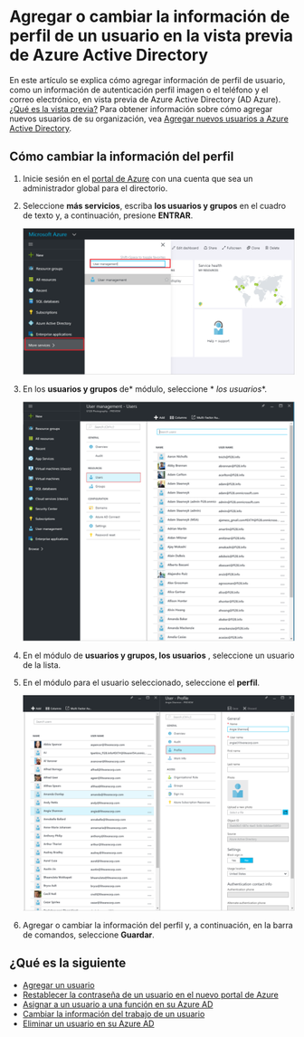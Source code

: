 <properties
    pageTitle="Agregar o cambiar la información de perfil de un usuario en la vista previa de Azure Active Directory | Microsoft Azure"
    description="Explica cómo agregar el perfil de usuario, incluidos imagen de perfil de Azure Active Directory"
    services="active-directory"
    documentationCenter=""
    authors="curtand"
    manager="femila"
    editor=""/>

<tags
    ms.service="active-directory"
    ms.workload="identity"
    ms.tgt_pltfrm="na"
    ms.devlang="na"
    ms.topic="article"
    ms.date="09/12/2016"
    ms.author="curtand"/>

# <a name="add-or-change-profile-information-for-a-user-in-azure-active-directory-preview"></a>Agregar o cambiar la información de perfil de un usuario en la vista previa de Azure Active Directory

En este artículo se explica cómo agregar información de perfil de usuario, como un información de autenticación perfil imagen o el teléfono y el correo electrónico, en vista previa de Azure Active Directory (AD Azure). [¿Qué es la vista previa?](active-directory-preview-explainer.md) Para obtener información sobre cómo agregar nuevos usuarios de su organización, vea [Agregar nuevos usuarios a Azure Active Directory](active-directory-users-create-azure-portal.md).

## <a name="how-to-change-profile-information"></a>Cómo cambiar la información del perfil

1.  Inicie sesión en el [portal de Azure](https://portal.azure.com) con una cuenta que sea un administrador global para el directorio.

2.  Seleccione **más servicios**, escriba **los usuarios y grupos** en el cuadro de texto y, a continuación, presione **ENTRAR**.

    ![Administración de usuarios de apertura](./media/active-directory-users-profile-azure-portal/create-users-user-management.png)

3.  En los **usuarios y grupos** de* módulo, seleccione * *los usuarios**.

    ![Abrir el módulo de usuarios](./media/active-directory-users-profile-azure-portal/create-users-open-users-blade.png)

4. En el módulo de **usuarios y grupos, los usuarios** , seleccione un usuario de la lista.

5. En el módulo para el usuario seleccionado, seleccione el **perfil**.

    ![Información del trabajo de apertura](./media/active-directory-users-profile-azure-portal/active-directory-create-users-profile.png)

6. Agregar o cambiar la información del perfil y, a continuación, en la barra de comandos, seleccione **Guardar**.

## <a name="whats-next"></a>¿Qué es la siguiente

- [Agregar un usuario](active-directory-users-create-azure-portal.md)
- [Restablecer la contraseña de un usuario en el nuevo portal de Azure](active-directory-users-reset-password-azure-portal.md)
- [Asignar a un usuario a una función en su Azure AD](active-directory-users-assign-role-azure-portal.md)
- [Cambiar la información del trabajo de un usuario](active-directory-users-work-info-azure-portal.md)
- [Eliminar un usuario en su Azure AD](active-directory-users-delete-user-azure-portal.md)
